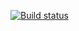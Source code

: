 [![Build status](https://ci.appveyor.com/api/projects/status/dr3ugpkmhcxdug1c?svg=true)](https://ci.appveyor.com/project/FirstBlackList/postmanecho)